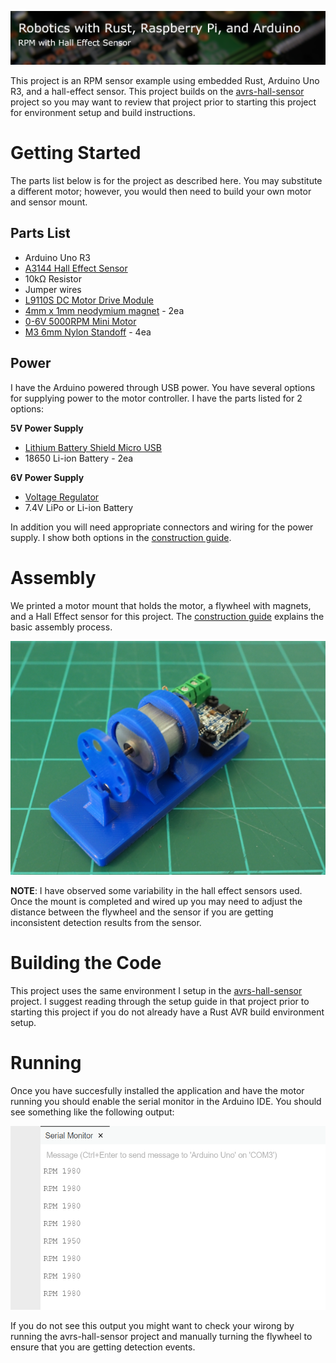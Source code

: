 ![Banner](images/banner.png "Banner")

This project is an RPM sensor example using embedded Rust, Arduino Uno R3, and a hall-effect sensor. This project builds on the [avrs-hall-sensor](https://github.com/bytetrail/avrs-hall-sensor) project so you may want to review that project prior to starting this project for environment setup and build instructions.

# Getting Started

The parts list below is for the project as described here. You may substitute a different motor; however, you would then need to build your own motor and sensor mount.

## Parts List
* Arduino Uno R3
* [A3144 Hall Effect Sensor](https://www.amazon.com/gp/product/B07QNX6HWT)
* 10k&#x3a9; Resistor
* Jumper wires
* [L9110S DC Motor Drive Module](https://www.amazon.com/gp/product/B00M0F243E)
* [4mm x 1mm neodymium magnet](https://www.amazon.com/gp/product/B076Q8SMBJ) - 2ea
* [0-6V 5000RPM Mini Motor](https://amazon.com/https://www.amazon.com/gp/product/B07YBVQZNJ)
* [M3 6mm Nylon Standoff](https://www.amazon.com/gp/product/B014K8MXO8/) - 4ea

## Power
I have the Arduino powered through USB power. You have several options for supplying power to the motor controller. I have the parts listed for 2 options:

__5V Power Supply__
* [Lithium Battery Shield Micro USB](https://www.amazon.com/gp/product/B07SZKNST4)
* 18650 Li-ion Battery - 2ea

__6V Power Supply__
* [Voltage Regulator](https://www.amazon.com/gp/product/B07WQJ2GD6)
* 7.4V LiPo or Li-ion Battery

In addition you will need appropriate connectors and wiring for the power supply. I show both options in the [construction guide](CONSTRUCTION.md).



# Assembly
We printed a motor mount that holds the motor, a flywheel with magnets, and a Hall Effect sensor for this project. The [construction guide](CONSTRUCTION.md) explains the basic assembly process.

![Completed](images/assembly-007.png)

__NOTE__: I have observed some variability in the hall effect sensors used. Once the mount is completed and wired up you may need to adjust the distance between the flywheel and the sensor if you are getting inconsistent detection results from the sensor.

# Building the Code
This project uses the same environment I setup in the [avrs-hall-sensor](https://github.com/bytetrail/avrs-hall-sensor) project. I suggest reading through the setup guide in that project prior to starting this project if you do not already have a Rust AVR build environment setup.

# Running
Once you have succesfully installed the application and have the motor running you should enable the serial monitor in the Arduino IDE. You should see something like the following output:

![Serial Monitor](images/serial-monitor.PNG)

If you do not see this output you might want to check your wirong by running the avrs-hall-sensor project and manually turning the flywheel to ensure that you are getting detection events.